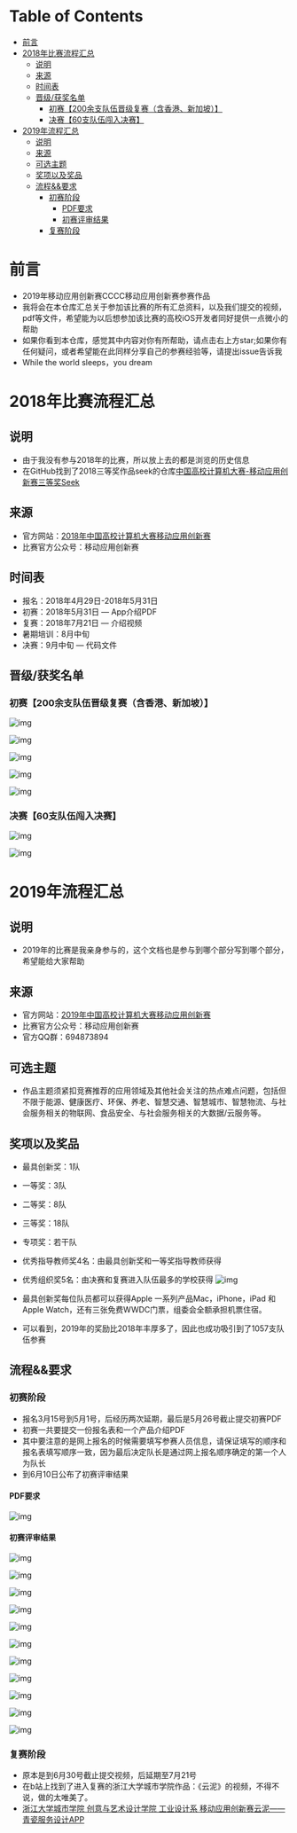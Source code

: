 Table of Contents
=================

   * [前言](#前言)
   * [2018年比赛流程汇总](#2018年比赛流程汇总)
      * [说明](#说明)
      * [来源](#来源)
      * [时间表](#时间表)
      * [晋级/获奖名单](#晋级获奖名单)
         * [初赛【200余支队伍晋级复赛（含香港、新加坡）】](#初赛200余支队伍晋级复赛含香港新加坡)
         * [决赛【60支队伍闯入决赛】](#决赛60支队伍闯入决赛)
   * [2019年流程汇总](#2019年流程汇总)
      * [说明](#说明-1)
      * [来源](#来源-1)
      * [可选主题](#可选主题)
      * [奖项以及奖品](#奖项以及奖品)
      * [流程&amp;&amp;要求](#流程要求)
         * [初赛阶段](#初赛阶段)
            * [PDF要求](#pdf要求)
            * [初赛评审结果](#初赛评审结果)
         * [复赛阶段](#复赛阶段)
# 前言

- 2019年移动应用创新赛CCCC移动应用创新赛参赛作品
- 我将会在本仓库汇总关于参加该比赛的所有汇总资料，以及我们提交的视频，pdf等文件，希望能为以后想参加该比赛的高校iOS开发者同好提供一点微小的帮助
- 如果你看到本仓库，感觉其中内容对你有所帮助，请点击右上方star;如果你有任何疑问，或者希望能在此同样分享自己的参赛经验等，请提出issue告诉我
- While the world sleeps，you dream

# 2018年比赛流程汇总
## 说明
- 由于我没有参与2018年的比赛，所以放上去的都是浏览的历史信息
- 在GitHub找到了2018三等奖作品seek的仓库[中国高校计算机大赛-移动应用创新赛三等奖Seek](https://github.com/qyz777/Seek)
## 来源
- 官方网站：[2018年中国高校计算机大赛移动应用创新赛](http://www.appcontest.net/2018/)
- 比赛官方公众号：移动应用创新赛

## 时间表
- 报名：2018年4月29日-2018年5月31日
- 初赛：2018年5月31日 — App介绍PDF
- 复赛：2018年7月21日 — 介绍视频
- 暑期培训：8月中旬 
- 决赛：9月中旬 — 代码文件

## 晋级/获奖名单
### 初赛【200余支队伍晋级复赛（含香港、新加坡）】

![img](http://ww2.sinaimg.cn/large/006tNc79ly1g448wu7t7nj30o60t6dlz.jpg)

![img](http://ww1.sinaimg.cn/large/006tNc79ly1g448wz57mhj30o50ul0yf.jpg)

![img](http://ww2.sinaimg.cn/large/006tNc79ly1g448x2ed0ej30o30u3gs3.jpg)

![img](http://ww3.sinaimg.cn/large/006tNc79ly1g448x5bu2hj30o30utwk3.jpg)

![img](http://ww2.sinaimg.cn/large/006tNc79ly1g448x9fov7j30o60m5jve.jpg)

### 决赛【60支队伍闯入决赛】

![img](http://ww3.sinaimg.cn/large/006tNc79ly1g448xc780hj30oq108n30.jpg)

![img](http://ww2.sinaimg.cn/large/006tNc79ly1g448xffizgj30oo0qs793.jpg)

# 2019年流程汇总
## 说明
- 2019年的比赛是我亲身参与的，这个文档也是参与到哪个部分写到哪个部分，希望能给大家帮助
## 来源
- 官方网站：[2019年中国高校计算机大赛移动应用创新赛](http://www.appcontest.net/2019/)
- 比赛官方公众号：移动应用创新赛
- 官方QQ群：694873894

## 可选主题
- 作品主题须紧扣竞赛推荐的应用领域及其他社会关注的热点难点问题，包括但不限于能源、健康医疗、环保、养老、智慧交通、智慧城市、智慧物流、与社会服务相关的物联网、食品安全、与社会服务相关的大数据/云服务等。

## 奖项以及奖品
- 最具创新奖：1队
- 一等奖：3队
- 二等奖：8队
- 三等奖：18队
- 专项奖：若干队
- 优秀指导教师奖4名：由最具创新奖和一等奖指导教师获得
- 优秀组织奖5名：由决赛和复赛进入队伍最多的学校获得
![img](http://ww1.sinaimg.cn/large/006tNc79ly1g448xl0baij30u00ie0tn.jpg)

- 最具创新奖每位队员都可以获得Apple 一系列产品Mac，iPhone，iPad 和 Apple Watch，还有三张免费WWDC门票，组委会全额承担机票住宿。
- 可以看到，2019年的奖励比2018年丰厚多了，因此也成功吸引到了1057支队伍参赛

## 流程&&要求
### 初赛阶段
- 报名3月15号到5月1号，后经历两次延期，最后是5月26号截止提交初赛PDF
- 初赛一共要提交一份报名表和一个产品介绍PDF
- 其中要注意的是网上报名的时候需要填写参赛人员信息，请保证填写的顺序和报名表填写顺序一致，因为最后决定队长是通过网上报名顺序确定的第一个人为队长
- 到6月10日公布了初赛评审结果

#### PDF要求

![img](http://ww1.sinaimg.cn/large/006tNc79ly1g448xo0autj30u016fgtm.jpg)

#### 初赛评审结果

![img](http://ww3.sinaimg.cn/large/006tNc79ly1g448xr8jvyj30u016htcw.jpg)

![img](http://ww3.sinaimg.cn/large/006tNc79ly1g448xtodwpj30u016h77z.jpg)

![img](http://ww1.sinaimg.cn/large/006tNc79ly1g448xwg9qsj30u016htc6.jpg)

![img](http://ww3.sinaimg.cn/large/006tNc79ly1g448xynekjj30u016h423.jpg)

![img](http://ww3.sinaimg.cn/large/006tNc79ly1g448y1juyzj30u016h0wi.jpg)

![img](http://ww1.sinaimg.cn/large/006tNc79ly1g448y4lbccj30u016h0wr.jpg)

![img](http://ww3.sinaimg.cn/large/006tNc79ly1g448y85b1xj30u016h0wj.jpg)

![img](http://ww4.sinaimg.cn/large/006tNc79ly1g448ybfxfpj30u016hwid.jpg)

![img](http://ww4.sinaimg.cn/large/006tNc79ly1g448ye8k5oj30u016hgpd.jpg)

![img](http://ww4.sinaimg.cn/large/006tNc79ly1g448ygwordj30u016h780.jpg)

![img](http://ww4.sinaimg.cn/large/006tNc79ly1g448yju3ryj30u016h0we.jpg)

### 复赛阶段
- 原本是到6月30号截止提交视频，后延期至7月21号
- 在b站上找到了进入复赛的浙江大学城市学院作品：《云泥》的视频，不得不说，做的太唯美了。
- [浙江大学城市学院 创意与艺术设计学院 工业设计系 移动应用创新赛云泥——青瓷服务设计APP](https://www.bilibili.com/video/av46520892?t=122)

